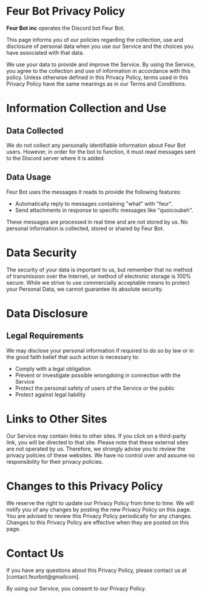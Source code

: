 # Feur Bot Privacy Policy

__Feur Bot inc__ operates the Discord bot Feur Bot.

This page informs you of our policies regarding the collection, use and disclosure of personal data when you use our Service and the choices you have associated with that data.

We use your data to provide and improve the Service. By using the Service, you agree to the collection and use of information in accordance with this policy. Unless otherwise defined in this Privacy Policy, terms used in this Privacy Policy have the same meanings as in our Terms and Conditions.

# Information Collection and Use

## Data Collected

We do not collect any personally identifiable information about Feur Bot users. However, in order for the bot to function, it must read messages sent to the Discord server where it is added.

## Data Usage

Feur Bot uses the messages it reads to provide the following features:
- Automatically reply to messages containing "what" with "feur".
- Send attachments in response to specific messages like "quoicoubeh".

These messages are processed in real time and are not stored by us. No personal information is collected, stored or shared by Feur Bot.

# Data Security

The security of your data is important to us, but remember that no method of transmission over the Internet, or method of electronic storage is 100% secure. While we strive to use commercially acceptable means to protect your Personal Data, we cannot guarantee its absolute security.

# Data Disclosure

## Legal Requirements

We may disclose your personal information if required to do so by law or in the good faith belief that such action is necessary to:
- Comply with a legal obligation
- Prevent or investigate possible wrongdoing in connection with the Service
- Protect the personal safety of users of the Service or the public
- Protect against legal liability

# Links to Other Sites

Our Service may contain links to other sites. If you click on a third-party link, you will be directed to that site. Please note that these external sites are not operated by us. Therefore, we strongly advise you to review the privacy policies of these websites. We have no control over and assume no responsibility for their privacy policies.

# Changes to this Privacy Policy

We reserve the right to update our Privacy Policy from time to time. We will notify you of any changes by posting the new Privacy Policy on this page. You are advised to review this Privacy Policy periodically for any changes. Changes to this Privacy Policy are effective when they are posted on this page.

# Contact Us

If you have any questions about this Privacy Policy, please contact us at [contact.feurbot@gmailcom].

By using our Service, you consent to our Privacy Policy.

